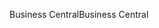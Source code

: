 <span data-ttu-id="8bc71-101">Business Central</span><span class="sxs-lookup"><span data-stu-id="8bc71-101">Business Central</span></span>
